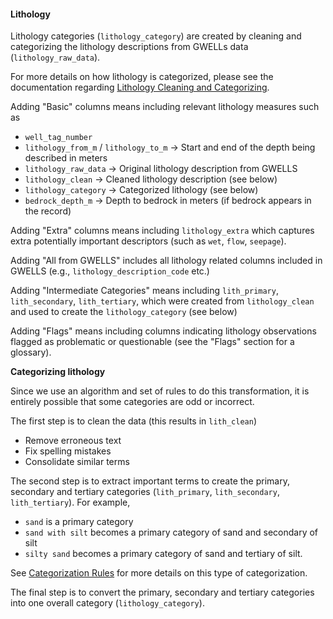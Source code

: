 #### Lithology

Lithology categories (`lithology_category`) are created by cleaning and categorizing the 
lithology descriptions from GWELLs data (`lithology_raw_data`).

For more details on how lithology is categorized, please see the
documentation regarding <a href="http://steffilazerte.ca/bcaquiferdata/articles/lithology_categorization.html" target="_blank">Lithology Cleaning and Categorizing</a>.

Adding "Basic" columns means including relevant lithology measures such as
- `well_tag_number`
- `lithology_from_m` / `lithology_to_m` -> Start and end of the depth being described in meters
- `lithology_raw_data` -> Original lithology description from GWELLS
- `lithology_clean` -> Cleaned lithology description (see below)
- `lithology_category` -> Categorized lithology (see below)
- `bedrock_depth_m` -> Depth to bedrock in meters (if bedrock appears in the record) 

Adding "Extra" columns means including `lithology_extra` which captures 
extra potentially important descriptors (such as `wet`, `flow`, `seepage`).

Adding "All from GWELLS" includes all lithology related columns included in GWELLS
(e.g., `lithology_description_code` etc.)

Adding "Intermediate Categories" means including `lith_primary`, `lith_secondary`,
`lith_tertiary`, which were created from `lithology_clean` and used to create 
the `lithology_category` (see below)

Adding "Flags" means including columns indicating lithology observations flagged
as problematic or questionable (see the "Flags" section for a glossary).

**Categorizing lithology**

Since we use an algorithm and set of rules to do this transformation, it is 
entirely possible that some categories are odd or incorrect.

The first step is to clean the data (this results in `lith_clean`)
- Remove erroneous text
- Fix spelling mistakes
- Consolidate similar terms

The second step is to extract important terms to create the primary, secondary and tertiary categories
(`lith_primary`, `lith_secondary`, `lith_tertiary`). For example, 
- `sand` is a primary category
- `sand with silt` becomes a primary category of sand and secondary of silt
- `silty sand` becomes a primary category of sand and tertiary of silt.

See <a href="http://steffilazerte.ca/bcaquiferdata/articles/lithology_categorization.html#categorization-rules" target="_blank">Categorization Rules</a> for more details on this type of categorization. 

The final step is to convert the primary, secondary and tertiary categories into
one overall category (`lithology_category`). 

